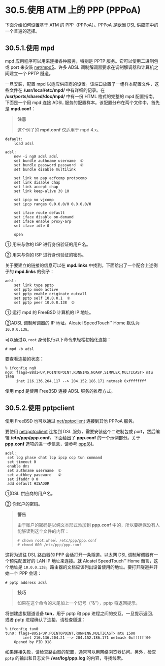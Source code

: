 # 30.5.使用 ATM 上的 PPP (PPPoA)

下面介绍如何设置基于 ATM 的 PPP（PPPoA）。PPPoA 是欧洲 DSL 供应商中的一个普遍的选择。

## 30.5.1.使用 mpd

mpd 应用程序可以用来连接各种服务，特别是 PPTP 服务。它可以使用二进制包或 port 来安装 [net/mpd5](https://cgit.freebsd.org/ports/tree/net/mpd5/pkg-descr)。许多 ADSL 调制解调器要求在调制解调器和计算机之间建立一个 PPTP 隧道。

一旦安装，配置 mpd 以适应供应商的设置。该端口放置了一组样本配置文件，这些文件在 **/usr/local/etc/mpd/** 中有详细的记录。在 **/usr/ports/shared/doc/mpd/** 中有一份 HTML 格式的完整的 mpd 配置指南。下面是一个用 mpd 连接 ADSL 服务的配置样本。该配置分布在两个文件中，首先是 **mpd.conf**：

> **注意**
>
> 这个例子的 **mpd.conf** 仅适用于 mpd 4.x。

```shell
default:
    load adsl

adsl:
    new -i ng0 adsl adsl
    set bundle authname username  ①
    set bundle password password  ②
    set bundle disable multilink

    set link no pap acfcomp protocomp
    set link disable chap
    set link accept chap
    set link keep-alive 30 10

    set ipcp no vjcomp
    set ipcp ranges 0.0.0.0/0 0.0.0.0/0

    set iface route default
    set iface disable on-demand
    set iface enable proxy-arp
    set iface idle 0

    open
```

① 用来与你的 ISP 进行身份验证的用户名。

② 用来与你的 ISP 进行身份验证的密码。

关于要建立的链接的信息可以在 **mpd.links** 中找到。下面给出了一个配合上述例子的 **mpd.links** 的例子：

```shell
adsl:
    set link type pptp
    set pptp mode active
    set pptp enable originate outcall
    set pptp self 10.0.0.1  ①
    set pptp peer 10.0.0.138  ②
```

① 运行 mpd 的 FreeBSD 计算机的 IP 地址。

②ADSL 调制解调器的 IP 地址。Alcatel SpeedTouch™ Home 默认为 `10.0.0.138`。

可以通过以 `root` 身份执行以下命令来轻松初始化连接：

```shell
# mpd -b adsl
```

要查看连接的状态：

```shell
% ifconfig ng0
ng0: flags=88d1<UP,POINTOPOINT,RUNNING,NOARP,SIMPLEX,MULTICAST> mtu 1500
     inet 216.136.204.117 --> 204.152.186.171 netmask 0xffffffff
```

使用 mpd 是使用 FreeBSD 连接 ADSL 服务的推荐方式。

## 30.5.2.使用 pptpclient

使用 FreeBSD 也可以通过 [net/pptpclient](https://cgit.freebsd.org/ports/tree/net/pptpclient/pkg-descr) 连接到其他 PPPoA 服务。

要使用 [net/pptpclient](https://cgit.freebsd.org/ports/tree/net/pptpclient/pkg-descr) 连接到 DSL 服务，需要安装这个二进制包或 port，然后编辑 **/etc/ppp/ppp.conf**。下面给出了 **ppp.conf** 的一个示例部分。关于 **ppp.conf** 选项的进一步信息，请参考 [ppp(8)](https://www.freebsd.org/cgi/man.cgi?query=ppp&sektion=8&format=html)。

```shell
adsl:
 set log phase chat lcp ipcp ccp tun command
 set timeout 0
 enable dns
 set authname username  ①
 set authkey password   ②
 set ifaddr 0 0
 add default HISADDR
```

①DSL 供应商的用户名。

② 你账户的密码。

> **警告**
>
> 由于账户的密码是以纯文本形式添加到 **ppp.conf** 中的，所以要确保没有人能够读到这个文件的内容：
>
> ```shell
> # chown root:wheel /etc/ppp/ppp.conf
> # chmod 600 /etc/ppp/ppp.conf
> ```

这将为通往 DSL 路由器的 PPP 会话打开一条隧道。以太网 DSL 调制解调器有一个预先配置好的 LAN IP 地址来连接。就 Alcatel SpeedTouch™ Home 而言，这个地址是 `10.0.0.138`。路由器的文档应该列出设备使用的地址。要打开隧道并开始一个 PPP 会话：

```shell
# pptp address adsl
```

> **技巧**
>
> 如果在这个命令的末尾加上一个记号（“&”），pptp 将返回提示。

将创建虚拟隧道设备 **tun**，用于 pptp 和 ppp 进程之间的交互。一旦提示返回，或者 pptp 进程确认了连接，请检查隧道：

```shell
% ifconfig tun0
tun0: flags=8051<UP,POINTOPOINT,RUNNING,MULTICAST> mtu 1500
        inet 216.136.204.21 --> 204.152.186.171 netmask 0xffffff00
	Opened by PID 918
```

如果连接失败，请检查路由器的配置，通常可以用网络浏览器访问。另外，检查 `pptp` 的输出和日志文件 **/var/log/ppp.log** 的内容，寻找线索。
